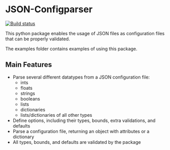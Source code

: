 # JSON-Configparser
[![Build status](https://dev.azure.com/guiilunga/JSON-Configparser/_apis/build/status/GIlunga.JSON-Configparser)](https://dev.azure.com/guiilunga/JSON-Configparser/_build?definitionId=-1)

This python package enables the usage of JSON files as configuration files that can be properly validated.

The examples folder contains examples of using this package.

## Main Features
- Parse several different datatypes from a JSON configuration file:
    - ints
    - floats
    - strings
    - booleans
    - lists
    - dictionaries
    - lists/dictionaries of all other types
- Define options, including their types, bounds, extra validations, and defaults
- Parse a configuration file, returning an object with attributes or a dictionary
- All types, bounds, and defaults are validated by the package
    
